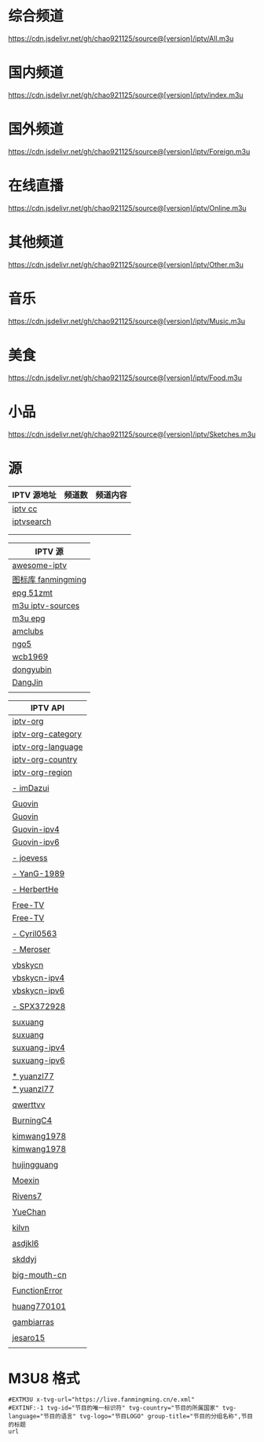 # 综合频道
https://cdn.jsdelivr.net/gh/chao921125/source@[version]/iptv/All.m3u
# 国内频道
https://cdn.jsdelivr.net/gh/chao921125/source@[version]/iptv/index.m3u
# 国外频道
https://cdn.jsdelivr.net/gh/chao921125/source@[version]/iptv/Foreign.m3u
# 在线直播
https://cdn.jsdelivr.net/gh/chao921125/source@[version]/iptv/Online.m3u
# 其他频道
https://cdn.jsdelivr.net/gh/chao921125/source@[version]/iptv/Other.m3u

# 音乐
https://cdn.jsdelivr.net/gh/chao921125/source@[version]/iptv/Music.m3u
# 美食
https://cdn.jsdelivr.net/gh/chao921125/source@[version]/iptv/Food.m3u
# 小品
https://cdn.jsdelivr.net/gh/chao921125/source@[version]/iptv/Sketches.m3u

# 源
| IPTV 源地址                                                                                                               | 频道数  | 频道内容                     |
|------------------------------------------------------------------------------------------------------------------------|------|--------------------------|
| [iptv cc](https://iptv.cc/)                                                                                            |      |                          |
| [iptvsearch](https://www.foodieguide.com/iptvsearch/)                                                                  |      |                          |
| []()                                                                                                                   |      |                          |
|                                                                                                                        |      |                          |

| IPTV 源                                                   |
|----------------------------------------------------------|
| [awesome-iptv](https://github.com/iptv-org/awesome-iptv) |
| [图标库 fanmingming](https://github.com/fanmingming/live)   |
| [epg 51zmt](http://epg.51zmt.top:8000/)                  |
| [m3u iptv-sources](https://m3u.ibert.me/)                |
| [m3u epg](https://epg.pw/test_channel_page.html)         |
| [amclubs](https://github.com/amclubs/iptv-tvbox)         |
| [ngo5](https://github.com/ngo5/IPTV)                     |
| [wcb1969](https://github.com/wcb1969/iptv)               |
| [dongyubin](https://github.com/dongyubin/IPTV)               |
| [DangJin](https://github.com/DangJin/awesome-iptv)               |
|                                                          |

| IPTV API                                                                                   |
|--------------------------------------------------------------------------------------------|
| [iptv-org](https://github.com/iptv-org/iptv)                                               |
| [iptv-org-category](https://iptv-org.github.io/iptv/index.category.m3u)                    |
| [iptv-org-language](https://iptv-org.github.io/iptv/index.language.m3u)                    |
| [iptv-org-country](https://iptv-org.github.io/iptv/index.country.m3u)                      |
| [iptv-org-region](https://iptv-org.github.io/iptv/index.region.m3u)                        |
|                                                                                            |
| [- imDazui](https://github.com/imDazui/Tvlist-awesome-m3u-m3u8)                            |
|                                                                                            |
| [Guovin](https://github.com/Guovin/iptv-api)                                               |
| [Guovin](https://raw.githubusercontent.com/Guovin/iptv-api/gd/output/result.m3u)           |
| [Guovin-ipv4](https://raw.githubusercontent.com/Guovin/iptv-api/gd/output/ipv6/result.m3u) |
| [Guovin-ipv6](https://raw.githubusercontent.com/Guovin/iptv-api/gd/output/ipv4/result.m3u) |
|                                                                                            |
| [- joevess](https://github.com/joevess/IPTV)                                               |
|                                                                                            |
| [- YanG-1989](https://github.com/YanG-1989/m3u)                                            |
|                                                                                            |
| [- HerbertHe](https://github.com/HerbertHe/iptv-sources)                                   |
|                                                                                            |
| [Free-TV](https://github.com/Free-TV/IPTV)                                                 |
| [Free-TV](https://raw.githubusercontent.com/Free-TV/IPTV/refs/heads/master/playlist.m3u8)  |
|                                                                                            |
| [- Cyril0563](https://github.com/Cyril0563/lanjing_live)                                   |
|                                                                                            |
| [- Meroser](https://github.com/Meroser/IPTV)                                               |
|                                                                                            |
| [vbskycn](https://github.com/vbskycn/iptv)                                                 |
| [vbskycn-ipv4](https://live.izbds.com/tv/iptv4.m3u)                                        |
| [vbskycn-ipv6](https://live.izbds.com/tv/iptv6.m3u)                                        |
|                                                                                            |
| [- SPX372928](https://github.com/SPX372928/MyIPTV)                                         |
|                                                                                            |
| [suxuang](https://github.com/suxuang/myIPTV)                                               |
| [suxuang](https://raw.githubusercontent.com/suxuang/myIPTV/refs/heads/main/itv.m3u)        |
| [suxuang-ipv4](https://raw.githubusercontent.com/suxuang/myIPTV/refs/heads/main/ipv4.m3u)  |
| [suxuang-ipv6](https://raw.githubusercontent.com/suxuang/myIPTV/refs/heads/main/ipv6.m3u)  |
|                                                                                            |
| [* yuanzl77](https://github.com/yuanzl77/IPTV)                                             |
| [* yuanzl77](http://175.178.251.183:6689/live.m3u)                                         |
|                                                                                            |
| [qwerttvv](https://github.com/qwerttvv/Beijing-IPTV)                                       |
|                                                                                            |
| [BurningC4](https://github.com/BurningC4/Chinese-IPTV)                                     |
|                                                                                            |
| [kimwang1978](https://github.com/kimwang1978/collect-tv-txt)                               |
| [kimwang1978](https://live.iptv365.org/live.m3u)                                           |
|                                                                                            |
| [hujingguang](https://github.com/hujingguang/ChinaIPTV)                                    |
|                                                                                            |
| [Moexin](https://github.com/Moexin/IPTV)                                                   |
|                                                                                            |
| [Rivens7](https://github.com/Rivens7/Livelist)                                             |
|                                                                                            |
| [YueChan](https://github.com/YueChan/Live)                                                 |
|                                                                                            |
| [kilvn](https://github.com/kilvn/iptv)                                                     |
|                                                                                            |
| [asdjkl6](https://github.com/asdjkl6/tv)                                                   |
|                                                                                            |
| [skddyj](https://github.com/skddyj/iptv)                                                   |
|                                                                                            |
| [big-mouth-cn](https://github.com/big-mouth-cn/tv)                                         |
|                                                                                            |
| [FunctionError](https://github.com/FunctionError/PiratesTv)                                |
|                                                                                            |
| [huang770101](https://github.com/huang770101/my-iptv)                                      |
|                                                                                            |
| [gambiarras](https://github.com/gambiarras/legal-iptv)                                     |
|                                                                                            |
| [jesaro15](https://github.com/jesaro15/iptv)                                               |
|                                                                                            |

# M3U8 格式
```text
#EXTM3U x-tvg-url="https://live.fanmingming.cn/e.xml"
#EXTINF:-1 tvg-id="节目的唯一标识符" tvg-country="节目的所属国家" tvg-language="节目的语言" tvg-logo="节目LOGO" group-title="节目的分组名称",节目的标题
url
```
